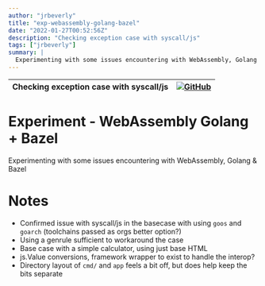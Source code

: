 ```yaml
---
author: "jrbeverly"
title: "exp-webassembly-golang-bazel"
date: "2022-01-27T00:52:56Z"
description: "Checking exception case with syscall/js"
tags: ["jrbeverly"]
summary: |
  Experimenting with some issues encountering with WebAssembly, Golang & Bazel
---
```


| Checking exception case with syscall/js | [![GitHub](https://img.shields.io/badge/GitHub-%23121011.svg?logo=github&logoColor=white)](https://github.com/jrbeverly/exp-webassembly-golang-bazel) |
| :-------- | -------: |


# Experiment - WebAssembly Golang + Bazel

Experimenting with some issues encountering with WebAssembly, Golang & Bazel

# Notes

- Confirmed issue with syscall/js in the basecase with using `goos` and `goarch` (toolchains passed as orgs better option?)
- Using a genrule sufficient to workaround the case
- Base case with a simple calculator, using just base HTML
- js.Value conversions, framework wrapper to exist to handle the interop?
- Directory layout of `cmd/` and `app` feels a bit off, but does help keep the bits separate
